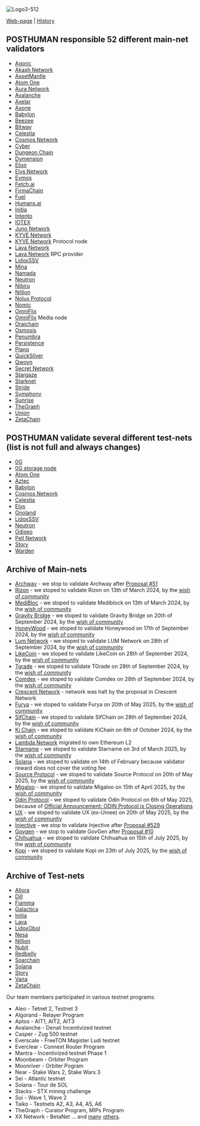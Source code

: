 ![Logo3-512](https://user-images.githubusercontent.com/38581319/171294493-bf8b243c-94b5-4492-82bd-a1e9aed93420.png)

[Web-page](https://posthuman.digital) | [History](https://github.com/Validator-POSTHUMAN/About-POSTHUMAN/blob/main/history.md) <br />

## POSTHUMAN responsible 52 different main-net validators

- [Agoric](https://www.mintscan.io/agoric/validators/agoricvaloper13yy5mk8ek8p5kk3e8nleucw003nt2vmzxrdx36/)
- [Akash Network](https://www.mintscan.io/akash/validators/akashvaloper1kudft84reamryp3yyg804202wmc070p9fm3fhk/)
- [AssetMantle](https://explorer.assetmantle.one/validators/mantlevaloper1xrvhlxasg3duvmz82gn5gggpc8wwry7luclvx9)
- [Atom One](https://www.mintscan.io/atomone/validators/atonevaloper1vcp7pkg8sk0n8ylhezxxs8qqrnwfld4dsv2sew)
- [Aura Network](https://ping.pub/aura/staking/auravaloper15pzl0s6ym85qx4yeq29rflp702wtx3dntle05a)
- [Avalanche](https://avascan.info/staking/validator/NodeID-5uYQ6R4WF7kmGfraM9LtsUJG2CDmh78Lf)
- [Axelar](https://axelarscan.io/validator/axelarvaloper1ftqma496np33y054x6gjeh2maxy00e00p2nl9l)
- [Axone](https://axone.valopers.com/validators/axonevaloper1ydnn9wtnlmw99zr66s6p9k7pg48zgjewk4pw53)
- [Babylon](https://www.mintscan.io/babylon/validators/bbnvaloper1q3m4m0zmrhkw7zdldehcu8raxsmdpxp0npp52s)
- [Beezee](https://ping.pub/beezee/staking/bzevaloper1xq38qxad2eumdaytrejnmypqaay8dtmukz72re)
- [Bitway](https://ping.pub/side/staking/sidevaloper1qqwp68scpqz3qrq3ru8p5rsuzsy3w9caqgqp2zchpqf32zsdqgt3z75w685)
- [Celestia](https://www.mintscan.io/celestia/validators/celestiavaloper1snun9qqk9eussvyhkqm03lz6f265ekhnnlw043)
- [Cosmos Network](https://www.mintscan.io/cosmos/validators/cosmosvaloper157v7tczs40axfgejp2m43kwuzqe0wsy0rv8puv)
- [Cyber](https://cyb.ai/network/bostrom/hero/bostromvaloper1ccvpcq9ffy0qd2ca8nmmpzfamtyjfc9zt56fhc)
- [Dungeon Chain](https://ping.pub/Dungeonchain/staking/dungeonvaloper1umkse9yx2w9aw5qam0gffatfht3yerllxcque3)
- [Dymension](https://dymension.explorers.guru/validator/dymvaloper1lsjs7pwll7pqm40namkyx3e5qdwg0v0swrshud)
- [Elixir](https://www.elixir.xyz/validators/search/0x1d372E100375C83C8C2D0093f3aD51A0d93b9592)
- [Elys Network](https://ping.pub/elys/staking/elysvaloper1w6phv0xwya5p2sql4qzlh7h2hdeszf49d9t2gr)
- [Evmos](https://ping.pub/evmos/staking/evmosvaloper1jk7umxyky5m5dul46t8nxneavlg7eysjr6lfj7)
- [Fetch.ai](https://www.mintscan.io/fetchai/validators/fetchvaloper1y02hlwucl6csz4z02ksn46gzdkmref927l4mug)
- [FirmaChain](https://explorer.firmachain.dev/validators/firmavaloper143v9wpr870kt22gmtxgl7tc72twkd6z48h5yaj)
- [Fuel](https://fuel-seq.simplystaking.xyz/fuel-mainnet/staking/fuelsequencervaloper1w8wrpz8n2z08625r63jdc4snznj6h8lxru5lcz)
- [Humans.ai](https://www.mintscan.io/humans/validators/humanvaloper1ndnf0cd75nvz56feqy23um3mq22nlhe9ggu0uh)
- [Initia](https://scan.initia.xyz/interwoven-1/validators/initvaloper14d8l6xj7hww6ccp6vr50amq392pgch4w0xthpa)
- [Intento](https://explorer.nodestake.org/intento/staking/intovaloper1a6qyup7zgyj53r43tq2ngqrrvx70fqhycucrmn)
- [IOTEX](https://stake.iotex.io/delegate/posthuman)
- [Juno Network](https://explorer.chainroot.io/juno/validators/junovaloper1e8238v24qccht9mqc2w0r4luq462yxttjzn7qt)
- [KYVE Network](https://explorer.kyve.network/kyve/staking/kyvevaloper16hnse4c852xg4vxjnqhx648e02z32n72l66nv7)
- [KYVE Network](https://app.kyve.network/#/validators/kyve16hnse4c852xg4vxjnqhx648e02z32n72d26nzu) Protocol node
- [Lava Network](https://lava.explorers.guru/validator/lava@valoper1kwk34225f9eq3sklaf7xws8mc9lhu6sxhh57pj)
- [Lava Network](https://info-mainnet.lavanet.xyz/provider/lava@1tq00pyf4z324rsmv7yawlf0750la8wnj5znm5m#health) RPC provider
- [LidoxSSV](https://explorer.ssv.network/operators/618)
- [Mina](https://minascan.io/mainnet/validator/B62qrnPdz8HpsDJfGHirDLpVrN2VeyeitdaTKBaccWtHpeVW9Hgwi75/delegations)
- [Namada](https://namada.valopers.com/validators/tnam1q8azt2cpqmc6tr2gvg5v62e4jr0t9327yupaf595)
- [Neutron](https://www.mintscan.io/neutron/validators/neutronvaloper1md0k6m8y58w8u98x82kjah7r5zcajw7c5v5ypa)
- [Nibiru](https://explorer.nibiru.fi/cataclysm-1/staking/nibivaloper1wsx2xrz86lsq585f4002uq3xwlla88y5dw38t6)
- [Nillion](https://www.mintscan.io/nillion/validators/nillionvaloper17lsgxjnzkp0gm6wt8zudsr09hw2y95aht46p78)
- [Nolus Protocol](https://ping.pub/nolus/staking/nolusvaloper108wunsvlzm7l6pf456ntw9e84gp3zkv23mydme)
- [Nomic](https://app.nomic.io/staking?validator=nomic19k66uuramzvll98f6r4ayqmvugats3e5l6zxj8&modal=info)
- [OmniFlix](https://ping.pub/omniflixhub/staking/omniflixvaloper1s3achxs70ysg8pf9xqyytu0m4had60khpuccxl)
- [OmniFlix](https://omniflix.market/medianodes/mnd0f2f9c2c6ea7c86d02ad6dc8b912cf8) Media node
- [Oraichain](https://scan.orai.io/validators/oraivaloper1gvk3caqtdnwhff60ndm29tp0m7p8e57zgx588h)
- [Osmosis](https://www.mintscan.io/osmosis/validators/osmovaloper1e8238v24qccht9mqc2w0r4luq462yxttfpaeam/)
- [Penumbra](https://explorer.penumbra.zone/validator/penumbravalid1lt6083d99s0phj44wd45stgu2juasu582sc02j2w7qqcqfkg5qxsz0vmu5)
- [Persistence](https://www.mintscan.io/persistence/validators/persistencevaloper10sc98vt6saux8asexnsp2hgvkgmjmful8w5cuw)
- [Planq](https://ping.pub/planq/staking/plqvaloper16td3fn39hv0a0haaayfzl28rgfdfn8yt08jg38)
- [QuickSilver](https://explorer.quicksilver.zone/validators/quickvaloper15zs0cjct43xs4z4sesxcrynar5mxm82fe7umkd)
- [Qwoyn](https://explorer.stavr.tech/Qwoyn-Mainnet/staking/qwoynvaloper107f9lr00cnsn7tl0v7mvqqrygwqtqw3le8uyra)
- [Secret Network](https://www.mintscan.io/secret/validators/secretvaloper1f8chr3y3s9h8g4vc5pg8wvzzhfy3hcxm0re5zc)
- [Stargaze](https://www.mintscan.io/stargaze/validators/starsvaloper14ftwwcfvhnp3qvxawesjan5duh8rmrkrzdvquy)
- [Starknet](https://voyager.online/staking?validator=0x0327478b645a0c6889e995fe22b1298fae420dba24cc42422f0c066763d08dc9)
- [Stride](https://www.mintscan.io/stride/ics-validators/stridevaloper157v7tczs40axfgejp2m43kwuzqe0wsy0xxh5gk)
- [Symphony](https://ping.pub/symphony/staking/symphonyvaloper16fw8awm5pnyg5fssqgnn35w2fp9tuzsk6fu6fu)
- [Sunrise](https://explorer.nodestake.org/sunrise/staking/sunrisevaloper1a5t392uyw8x0dmul48lfrt6n7emvmzt0svc82e)
- [TheGraph](https://thegraph.com/explorer/profile/0x0874e792462406dc12ee96b75e52a3bdbba3a123?view=Overview&chain=arbitrum-one)
- [Union](https://explorer.union.build/union/staking/unionvaloper1pv6tkf95cwzxr0dynqv0h52zdk3x0q4ser5shs)
- [ZetaChain](https://explorer.zetachain.com/address/0xDca9c632Be7c52E64faF5E94a248B13Eb0977583)

## POSTHUMAN validate several different test-nets (list is not full and always changes)

- [0G](https://0g.astrostake.xyz/validators/0x36ba6550beef755faf96e2765c2f973be7d290cd)
- [0G storage node]()
- [Atom One](https://testnet.explorer.allinbits.services/atomone-testnet-1/staking/atonevaloper15az4z86h2er3twzgy64h6ys7nr5726lwhy7nrj)
- [Aztec](https://dashtec.xyz/validators/0x3387eb8b4fe2f3bfb5e048889f18719201c63da0)
- [Babylon](https://testnet.itrocket.net/babylon/staking/bbnvaloper1hvx5j97cwyvnpztpynk2d9m7jqqax46qks8us5)
- [Cosmos Network](https://www.mintscan.io/ics-testnet-provider/validators/cosmosvaloper1qp4y2esacc2jmepxcqlw440p6xas8j6t9g438v)
- [Celestia](https://testnet.celestia.explorers.guru/validator/celestiavaloper1sa5mgyskjzpx6znnd6jxkn59g02hm6c4p8a59v)
- [Elys](https://testnet.itrocket.net/elys/staking/elysvaloper1w6phv0xwya5p2sql4qzlh7h2hdeszf49d9t2gr)
- [Gnoland](https://test7.testnets.gno.land/r/gnoland/valopers:g1zfpe0g3pefzxh5amn75epc6lk3nqxcak3fcqj3)
- [LidoxSSV](https://hoodi.explorer.ssv.network/operators/243)
- [Neutron](https://www.mintscan.io/neutron-testnet/validators/neutronvaloper1g0xlsmw83rtfla5khhrksa3tnmr5mdwu4aj5ue)
- [Odiseo](https://explorer.nodestake.org/odiseo-testnet/staking/odiseovaloper1kmngk7yul4q66hxx6gg9x6p55kj0drcay7qhu4)
- [Pell Network](https://testnet.itrocket.net/pell/staking/pellvaloper1mcstdyw9hwvwwgtxcmpmke6hf8ufes0xkh3wm2)
- [Story](https://aeneid.staking.story.foundation/validators/0x47189c6843022ab991d438d0d604547a8b2cc7c7)
- [Warden](https://testnet.itrocket.net/warden/staking/wardenvaloper12de4mzezcvhauqxcszrhkdagwv8lwqs9uvla75)

## Archive of Main-nets

- [Archway](https://www.mintscan.io/archway/validators/archwayvaloper1jy9kqql29lefyddmha9xla39qwqv8zxdzep27p) - we stop to validate Archway after [Proposal #51](https://www.mintscan.io/archway/proposals/51)
- [Rizon](https://www.mintscan.io/rizon/validators/rizonvaloper1ckcup3mdvztrps2m788lpytxey47fyn9gkqhfw) - we stoped to validate Rizon on 13th of March 2024, by the [wish of community](https://daodao.zone/dao/juno1h5ex5dn62arjwvwkh88r475dap8qppmmec4sgxzmtdn5tnmke3lqwpplgg/proposals/A34)
- [MediBloc](https://www.mintscan.io/medibloc/validators/panaceavaloper190njxj69lmwdwjhhp0fw5kqsxsu6g876hzgp6z) - we stoped to validate Mediblock on 13th of March 2024, by the [wish of community](https://daodao.zone/dao/juno1h5ex5dn62arjwvwkh88r475dap8qppmmec4sgxzmtdn5tnmke3lqwpplgg/proposals/A35)
- [Gravity Bridge](https://www.mintscan.io/gravity-bridge/validators/gravityvaloper1epfpvqsc34sfserdx8x4t3aszdkar3w684fwr6) - we stoped to validate Gravity Bridge on 20th of September 2024, by the [wish of community](https://daodao.zone/dao/juno1h5ex5dn62arjwvwkh88r475dap8qppmmec4sgxzmtdn5tnmke3lqwpplgg/proposals/A44)
- [HoneyWood]() - we stoped to validate Honeywood on 17th of September 2024, by the [wish of community](https://daodao.zone/dao/juno1h5ex5dn62arjwvwkh88r475dap8qppmmec4sgxzmtdn5tnmke3lqwpplgg/proposals/A45)
- [Lum Network](https://www.mintscan.io/lum/validators/lumvaloper1z7ss5slnpjfkceahl323ag9tkf3a6yrs88h4ng) - we stoped to validate LUM Network on 28th of September 2024, by the [wish of community](https://daodao.zone/dao/juno1h5ex5dn62arjwvwkh88r475dap8qppmmec4sgxzmtdn5tnmke3lqwpplgg/proposals/A47)
- [LikeCoin](https://ping.pub/likecoin/staking/likevaloper13shmgwhlhw36sv6yfqz9llpcynu7pkqngh9sqk) - we stoped to validate LikeCoin on 28th of September 2024, by the [wish of community](https://daodao.zone/dao/juno1h5ex5dn62arjwvwkh88r475dap8qppmmec4sgxzmtdn5tnmke3lqwpplgg/proposals/A48)
- [Tgrade](https://tgrade.provable.dev/tgrade/staking/tgrade1kcdne83mkvygg7guueswnfyfwtsdmewywvnq5q) - we stoped to validate TGrade on 28th of September 2024, by the [wish of community](https://daodao.zone/dao/juno1h5ex5dn62arjwvwkh88r475dap8qppmmec4sgxzmtdn5tnmke3lqwpplgg/proposals/A49)
- [Comdex](https://www.mintscan.io/comdex/validators/comdexvaloper1963hcznh439kspqmjj5hv5h4nk2kphvats5ujk) - we stoped to validate Comdex on 28th of September 2024, by the [wish of community](https://daodao.zone/dao/juno1h5ex5dn62arjwvwkh88r475dap8qppmmec4sgxzmtdn5tnmke3lqwpplgg/proposals/A50)
- [Crescent Network](https://www.mintscan.io/crescent/validators/crevaloper12yudzhed4cqjpwkv52hwut7a5xn8h7j97gqhaq) - network was halt by the proposal in Crescent Network
- [Furya](https://explorer.posthuman.digital/furya/staking/furyavaloper1efptgq00hngrlgz2gc66g53jslw5eqknd55m02) - we stoped to validate Furya on 20th of May 2025, by the [wish of community](https://daodao.zone/dao/juno1h5ex5dn62arjwvwkh88r475dap8qppmmec4sgxzmtdn5tnmke3lqwpplgg/proposals/A58)
- [SifChain](https://atomscan.com/sifchain/validators/sifvaloper1lkctf0y8stlvshdkhra0lqcafd5hsq9aad35nm) - we stoped to validate SifChain on 28th of September 2024, by the [wish of community](https://daodao.zone/dao/juno1h5ex5dn62arjwvwkh88r475dap8qppmmec4sgxzmtdn5tnmke3lqwpplgg/proposals/A51)
- [Ki Chain](https://www.mintscan.io/ki-chain/validators/kivaloper1g2sr6x8hrtwwsaaqu8p8r7dzdfugdcsal08gq8) - we stoped to validate KiChain on 6th of October 2024, by the [wish of community](https://daodao.zone/dao/juno1h5ex5dn62arjwvwkh88r475dap8qppmmec4sgxzmtdn5tnmke3lqwpplgg/proposals/A52)
- [Lambda Network](https://mainnet.manticore.team/lambda/staking/lambvaloper15kvgg5y9v2dwhnssjmye2nq966jksjq82phkn5) migrated to own Ethereum L2
- [Starname](https://www.mintscan.io/starname/validators/starvaloper1euslp8c2qadgs6jy6klwv6f332mj426qje6vsn) - we stoped to validate Starname on 3rd of March 2025, by the [wish of community](https://daodao.zone/dao/juno1h5ex5dn62arjwvwkh88r475dap8qppmmec4sgxzmtdn5tnmke3lqwpplgg/proposals/A54)
- [Solana](https://stakewiz.com/validator/F1emDGY23U6YpJj4H4af2CHcHUmiDGgAWs2xvWYZHWdR) - we stoped to validate on 14th of February because validator reward does not cover the voting fee
- [Source Protocol](https://source.explorers.guru/validator/sourcevaloper1srwjhdup98l35vruhyagvmyqpu6cgrhmqystgp) - we stoped to validate Source Protocol on 20th of May 2025, by the [wish of community](https://daodao.zone/dao/juno1h5ex5dn62arjwvwkh88r475dap8qppmmec4sgxzmtdn5tnmke3lqwpplgg/proposals/A57)
- [Migaloo](https://migaloo.explorers.guru/validator/migaloovaloper13wargdgtlflxrw2ad4ydy7zrq37crl6f47w6uh) - we stoped to validate Migaloo on 15th of April 2025, by the [wish of community](https://daodao.zone/dao/juno1h5ex5dn62arjwvwkh88r475dap8qppmmec4sgxzmtdn5tnmke3lqwpplgg/proposals/A55)
- [Odin Protocol](https://explorer.posthuman.digital/odin/staking/odinvaloper1wuwhanclwh9ckpe6z6480t3pjjpk7dsj2trk9p) - we stoped to validate Odin Protocol on 6th of May 2025, because of [Official Announcement: ODIN Protocol is Closing Operations](https://x.com/odinprotocol/status/1919352164196995442)
- [UX](https://ping.pub/umee/staking/umeevaloper1qa5gkv8a4rzpncgkguv2szh5s83kh69l082zz3) - we stoped to validate UX (ex-Umee) on 20th of May 2025, by the [wish of community](https://daodao.zone/dao/juno1h5ex5dn62arjwvwkh88r475dap8qppmmec4sgxzmtdn5tnmke3lqwpplgg/proposals/A56)
- [Injective](https://www.mintscan.io/injective/validators/injvaloper1e84fr6cxgcflv3fc9ey6n8425au7zx6wsztrle) - we stop to validate Injective after [Proposal #529](https://www.mintscan.io/injective/proposals/529)
- [Govgen](https://www.mintscan.io/govgen/validators/govgenvaloper17hkyrkexpzrd2u3erplve4z5am6e0yvhsuyzcn) - we stop to validate GovGen after [Proposal #10](https://app.govgen.io/proposals/10)
- [Chihuahua](https://www.mintscan.io/chihuahua/validators/chihuahuavaloper1fm68jvjpk0g7dvdq75czjynyszeaduxt5lc0a8) - we stoped to validate Chihuahua on 15th of July 2025, by the [wish of community](https://daodao.zone/dao/juno1h5ex5dn62arjwvwkh88r475dap8qppmmec4sgxzmtdn5tnmke3lqwpplgg/proposals/A61)
- [Kopi](https://ping.pub/kopi/staking/kopivaloper1d8xl72r2yw2th9z39nz7kwt89eqhtxfatgy88a) - we stoped to validate Kopi on 23th of July 2025, by the [wish of community](https://daodao.zone/dao/juno1h5ex5dn62arjwvwkh88r475dap8qppmmec4sgxzmtdn5tnmke3lqwpplgg/proposals/A64)

## Archive of Test-nets


- [Allora](https://testnet.allora.explorers.guru/validator/allovaloper1vndxm2lgkkdn3wnadzcy0v8agauz7fpcv73hap)
- [Dill](https://alps.dill.xyz/validators?p=20&ps=25&pubkey=0xb1e8c3611a36ea3ad69c8e7831c95284ced4d27f6ea7d28037b63214d9004a5303ea19c3767ed3d95307c7d4e7212142)
- [Fiamma]()
- [Galactica](https://explorer.nodestake.org/galactica-testnet/staking/galavaloper18e8zes2y0n33esjhz0y7uqwurl83phht7r7fhn)
- [Initia](https://scan.testnet.initia.xyz/initiation-1/validators/initvaloper1kzs47dd6jhkx68wcjquv5z4g3wn2x5rhv3kz7v)
- [Lava](https://explorer.kjnodes.com/lava-testnet/staking/lava@valoper1a6jlhfkm6ry53v2pn8kjq9ftvc656hegl9e3s0)
- [LidoxObol](https://operators-holesky.testnet.fi/module/2/23)
- [Nesa](https://node.nesa.ai/nodes/X49iGTpnivAwb1cG8q9nSx53Aby1T1YeQCwmpU1Lqkv)
- [Nillion](https://testnet.nillion.explorers.guru/account/nillion19tp8h2789nd6kl620f6ghsfxxhuefs3vzf23rj)
- [Nubit]()
- [Redbelly]()
- [Soarchain](https://explorer.soarchain.com/soarchain/staking/soarvaloper1fdwdehgnqeyz5kxak7ga0xgtwrpsad759zgn09)
- [Solana](https://www.validators.app/validators/HZX4MWsSDzRerGuV6kgtj5sGM3dcX9doaiN7qr5y9MAw?locale=en&network=testnet)
- [Story](https://testnet.storyscan.app/validators/storyvaloper1daxk0lukad4950ga6t2nc939gjvpwranre5dd4)
- [Vana](https://moksha.vanascan.io/token/0x14e7F5C7B85A3C76184f6bdc749B027DD6e8c70a)
- [ZetaChain](https://testnet.itrocket.net/zetachain/staking/zetavaloper15lshcgxztgmtyg8uv93827ywtswf7jg8qu2upq)

Our team members participated in various testnet programs:

- Aleo - Tetnet 2, Testnet 3
- Algorand - Relayer Program
- Aptos - AIT1, AIT2, AIT3
- Avalanche - Denali Incentivized testnet 
- Casper - Zug 500 testnet
- Everscale - FreeTON Magister Ludi testnet
- Everclear - Connext Router Program
- Mantra - Incentivized testnet Phase 1
- Moonbeam - Orbiter Program
- Moonriver - Orbiter Pogram
- Near - Stake Wars 2, Stake Wars 3
- Sei - Atlantic testnet
- Solana - Tour de SOL 
- Stacks -  STX mining challenge
- Sui - Wave 1, Wave 2
- Taiko - Testnets A2, A3, A4, A5, A6
- TheGraph - Curator Program, MIPs Program
- XX Network - BetaNet
 ... and [many](https://github.com/web3validator) [others](https://github.com/Distributed-Validators-Synctems/Self-Identity/blob/main/cyberG.md).
